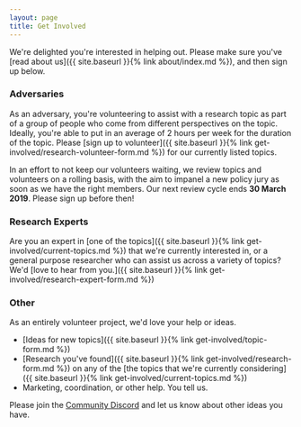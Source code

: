 ```yaml
---
layout: page
title: Get Involved
---
```


We're delighted you're interested in helping out. Please make sure you've [read about us]({{ site.baseurl }}{% link about/index.md %}), and then sign up below.

### Adversaries

As an adversary, you're volunteering to assist with a research topic as part of a group of people who come from different perspectives on the topic. Ideally, you're able to put in an average of 2 hours per week for the duration of the topic. Please [sign up to volunteer]({{ site.baseurl }}{% link get-involved/research-volunteer-form.md %}) for our currently listed topics.

In an effort to not keep our volunteers waiting, we review topics and volunteers on a rolling basis, with the aim to impanel a new policy jury as soon as we have the right members. Our next review cycle ends **30 March 2019**. Please sign up before then!

### Research Experts

Are you an expert in [one of the topics]({{ site.baseurl }}{% link get-involved/current-topics.md %}) that we're currently interested in, or a general purpose researcher who can assist us across a variety of topics? We'd [love to hear from you.]({{ site.baseurl }}{% link get-involved/research-expert-form.md %})

### Other

As an entirely volunteer project, we'd love your help or ideas. 

* [Ideas for new topics]({{ site.baseurl }}{% link get-involved/topic-form.md %})
* [Research you've found]({{ site.baseurl }}{% link get-involved/research-form.md %}) on any of the [the topics that we're currently considering]({{ site.baseurl }}{% link get-involved/current-topics.md %})
* Marketing, coordination, or other help. You tell us.

Please join the [Community Discord](https://discord.gg/jW3PSVQ) and let us know about other ideas you have.
